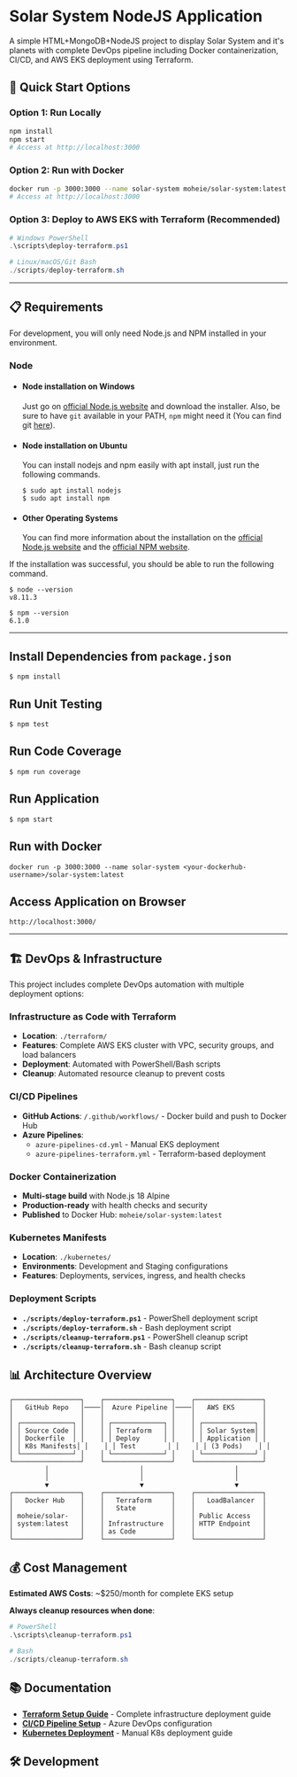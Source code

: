 # Solar System NodeJS Application

A simple HTML+MongoDB+NodeJS project to display Solar System and it's planets with complete DevOps pipeline including Docker containerization, CI/CD, and AWS EKS deployment using Terraform.

## 🚀 Quick Start Options

### Option 1: Run Locally
```bash
npm install
npm start
# Access at http://localhost:3000
```

### Option 2: Run with Docker
```bash
docker run -p 3000:3000 --name solar-system moheie/solar-system:latest
# Access at http://localhost:3000
```

### Option 3: Deploy to AWS EKS with Terraform (Recommended)
```powershell
# Windows PowerShell
.\scripts\deploy-terraform.ps1

# Linux/macOS/Git Bash
./scripts/deploy-terraform.sh
```

---
## 📋 Requirements

For development, you will only need Node.js and NPM installed in your environment.

### Node
- #### Node installation on Windows

  Just go on [official Node.js website](https://nodejs.org/) and download the installer.
Also, be sure to have `git` available in your PATH, `npm` might need it (You can find git [here](https://git-scm.com/)).

- #### Node installation on Ubuntu

  You can install nodejs and npm easily with apt install, just run the following commands.

      $ sudo apt install nodejs
      $ sudo apt install npm

- #### Other Operating Systems
  You can find more information about the installation on the [official Node.js website](https://nodejs.org/) and the [official NPM website](https://npmjs.org/).

If the installation was successful, you should be able to run the following command.

    $ node --version
    v8.11.3

    $ npm --version
    6.1.0

---
## Install Dependencies from `package.json`
    $ npm install

## Run Unit Testing
    $ npm test

## Run Code Coverage
    $ npm run coverage


## Run Application
    $ npm start

## Run with Docker
    docker run -p 3000:3000 --name solar-system <your-dockerhub-username>/solar-system:latest

## Access Application on Browser
    http://localhost:3000/

---
## 🏗️ DevOps & Infrastructure

This project includes complete DevOps automation with multiple deployment options:

### Infrastructure as Code with Terraform
- **Location**: `./terraform/`
- **Features**: Complete AWS EKS cluster with VPC, security groups, and load balancers
- **Deployment**: Automated with PowerShell/Bash scripts
- **Cleanup**: Automated resource cleanup to prevent costs

### CI/CD Pipelines
- **GitHub Actions**: `/.github/workflows/` - Docker build and push to Docker Hub
- **Azure Pipelines**: 
  - `azure-pipelines-cd.yml` - Manual EKS deployment
  - `azure-pipelines-terraform.yml` - Terraform-based deployment

### Docker Containerization
- **Multi-stage build** with Node.js 18 Alpine
- **Production-ready** with health checks and security
- **Published** to Docker Hub: `moheie/solar-system:latest`

### Kubernetes Manifests
- **Location**: `./kubernetes/`
- **Environments**: Development and Staging configurations
- **Features**: Deployments, services, ingress, and health checks

### Deployment Scripts
- **`./scripts/deploy-terraform.ps1`** - PowerShell deployment script
- **`./scripts/deploy-terraform.sh`** - Bash deployment script  
- **`./scripts/cleanup-terraform.ps1`** - PowerShell cleanup script
- **`./scripts/cleanup-terraform.sh`** - Bash cleanup script

## 📊 Architecture Overview

```
┌─────────────────┐    ┌─────────────────┐    ┌─────────────────┐
│   GitHub Repo   │────│  Azure Pipeline │────│   AWS EKS       │
│                 │    │                 │    │                 │
│ ┌─────────────┐ │    │ ┌─────────────┐ │    │ ┌─────────────┐ │
│ │ Source Code │ │    │ │ Terraform   │ │    │ │ Solar System│ │
│ │ Dockerfile  │ │    │ │ Deploy      │ │    │ │ Application │ │
│ │ K8s Manifests│ │    │ │ Test        │ │    │ │ (3 Pods)    │ │
│ └─────────────┘ │    │ └─────────────┘ │    │ └─────────────┘ │
└─────────────────┘    └─────────────────┘    └─────────────────┘
         │                       │                       │
         │                       │                       │
         ▼                       ▼                       ▼
┌─────────────────┐    ┌─────────────────┐    ┌─────────────────┐
│   Docker Hub    │    │   Terraform     │    │   LoadBalancer  │
│                 │    │   State         │    │                 │
│ moheie/solar-   │    │                 │    │ Public Access   │
│ system:latest   │    │ Infrastructure  │    │ HTTP Endpoint   │
│                 │    │ as Code         │    │                 │
└─────────────────┘    └─────────────────┘    └─────────────────┘
```

## 💰 Cost Management

**Estimated AWS Costs**: ~$250/month for complete EKS setup

**Always cleanup resources when done**:
```powershell
# PowerShell
.\scripts\cleanup-terraform.ps1

# Bash  
./scripts/cleanup-terraform.sh
```

## 📚 Documentation

- **[Terraform Setup Guide](./terraform/README.md)** - Complete infrastructure deployment guide
- **[CI/CD Pipeline Setup](./docs/pipeline-setup.md)** - Azure DevOps configuration
- **[Kubernetes Deployment](./kubernetes/README.md)** - Manual K8s deployment guide

## 🛠️ Development

